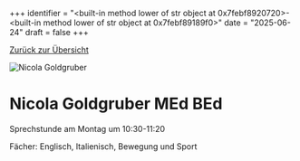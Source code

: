 
+++
identifier = "<built-in method lower of str object at 0x7febf8920720>-<built-in method lower of str object at 0x7febf89189f0>"
date = "2025-06-24"
draft = false
+++

 [Zurück zur Übersicht](/schule/lehrpersonal/)

<div class="row">
<div class="column">
<img src="/images/personal/Goldgruber.jpg" alt="Nicola Goldgruber"> 
</div>
<div class="column">

#  Nicola Goldgruber MEd BEd

Sprechstunde am Montag um 10:30-11:20

Fächer: Englisch,  Italienisch,  Bewegung und Sport













</div>
</div> 

